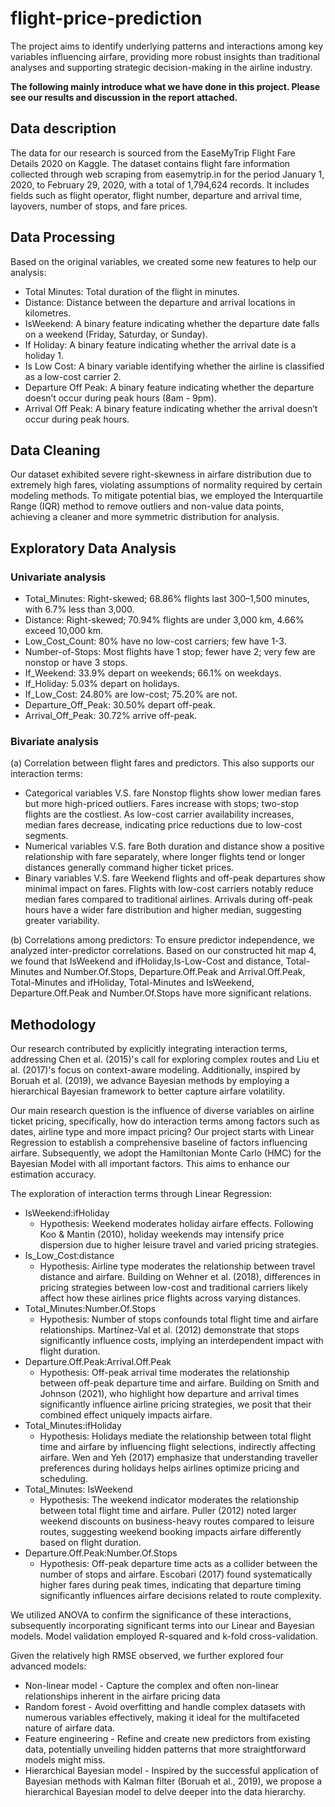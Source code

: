 # flight-price-prediction
The project aims to identify underlying patterns and interactions among key variables influencing airfare, providing more robust insights than traditional analyses and supporting strategic decision-making in the airline industry.

**The following mainly introduce what we have done in this project. Please see our results and discussion in the report attached.**

## Data description
The data for our research is sourced from the  EaseMyTrip Flight Fare Details 2020 on Kaggle. The dataset contains flight fare information collected through web scraping from easemytrip.in for the period January 1, 2020, to February 29, 2020, with a total of 1,794,624 records. It includes fields such as flight operator, flight number, departure and arrival time, layovers, number of stops, and fare prices.

## Data Processing
Based on the original variables, we created some new features to help our analysis:
- Total Minutes: Total duration of the flight in minutes.
- Distance: Distance between the departure and arrival locations in kilometres.
- IsWeekend: A binary feature indicating whether the departure date falls on a weekend (Friday, Saturday, or Sunday).
- If Holiday: A binary feature indicating whether the arrival date is a holiday 1.
- Is Low Cost: A binary variable identifying whether the airline is classified as a low-cost carrier 2.
- Departure Off Peak: A binary feature indicating whether the departure doesn’t occur during peak hours (8am - 9pm).
- Arrival Off Peak: A binary feature indicating whether the arrival doesn’t occur during peak hours.

## Data Cleaning
Our dataset exhibited severe right-skewness in airfare distribution due to extremely high fares, violating assumptions of normality required by certain modeling methods. To mitigate potential bias, we employed the Interquartile Range (IQR) method to remove outliers and non-value data points, achieving a cleaner and more symmetric distribution for analysis.

## Exploratory Data Analysis 
### Univariate analysis 
- Total_Minutes: Right-skewed; 68.86% flights last 300–1,500 minutes, with 6.7% less than 3,000.
- Distance: Right-skewed; 70.94% flights are under 3,000 km, 4.66% exceed 10,000 km.
- Low_Cost_Count: 80% have no low-cost carriers; few have 1-3.
- Number-of-Stops: Most flights have 1 stop; fewer have 2; very few are nonstop or have 3 stops.
- If_Weekend: 33.9% depart on weekends; 66.1% on weekdays.
- If_Holiday: 5.03% depart on holidays.
- If_Low_Cost: 24.80% are low-cost; 75.20% are not.
- Departure_Off_Peak: 30.50% depart off-peak.
- Arrival_Off_Peak: 30.72% arrive off-peak.

### Bivariate analysis
(a) Correlation between flight fares and predictors. This also supports our interaction terms: 
- Categorical variables V.S. fare
Nonstop flights show lower median fares but more high-priced outliers. Fares increase with stops; two-stop flights are the costliest. As low-cost carrier availability increases, median fares decrease, indicating price reductions due to low-cost segments.
- Numerical variables V.S. fare
Both duration and distance show a positive relationship with fare separately, where longer flights tend or longer distances generally command higher ticket prices. 
- Binary variables V.S. fare
Weekend flights and off-peak departures show minimal impact on fares. Flights with low-cost carriers notably reduce median fares compared to traditional airlines. Arrivals during off-peak hours have a wider fare distribution and higher median, suggesting greater variability.

(b) Correlations among predictors:
To ensure predictor independence, we analyzed inter-predictor correlations. Based on our constructed hit map 4, we found that IsWeekend and ifHoliday,Is-Low-Cost and distance, Total-Minutes and Number.Of.Stops, Departure.Off.Peak and Arrival.Off.Peak, Total-Minutes and ifHoliday, Total-Minutes and IsWeekend, Departure.Off.Peak and Number.Of.Stops have more significant relations. 

## Methodology
Our research contributed by explicitly integrating interaction terms, addressing Chen et al. (2015)'s call for exploring complex routes and Liu et al. (2017)'s focus on context-aware modeling. Additionally, inspired by Boruah et al. (2019), we advance Bayesian methods by employing a hierarchical Bayesian framework to better capture airfare volatility.

Our main research question is the influence of diverse variables on airline ticket pricing, specifically, how do interaction terms among factors such as dates, airline type and more impact pricing? Our project starts with Linear Regression to establish a comprehensive baseline of factors influencing airfare. Subsequently, we adopt the Hamiltonian Monte Carlo (HMC) for the Bayesian Model with all important factors. This aims to enhance our estimation accuracy.

The exploration of interaction terms through Linear Regression:
- IsWeekend:ifHoliday
     - Hypothesis: Weekend moderates holiday airfare effects. Following Koo & Mantin (2010), holiday weekends may intensify price dispersion due to higher leisure travel and varied pricing strategies.
- Is_Low_Cost:distance 
     - Hypothesis: Airline type moderates the relationship between travel distance and airfare. Building on Wehner et al. (2018), differences in pricing strategies between low-cost and traditional carriers likely affect how these airlines price flights across varying distances.
- Total_Minutes:Number.Of.Stops 
     - Hypothesis: Number of stops confounds total flight time and airfare relationships. Martínez-Val et al. (2012) demonstrate that stops significantly influence costs, implying an interdependent impact with flight duration.
- Departure.Off.Peak:Arrival.Off.Peak 
     - Hypothesis: Off-peak arrival time moderates the relationship between off-peak departure time and airfare. Building on Smith and Johnson (2021), who highlight how departure and arrival times significantly influence airline pricing strategies, we posit that their combined effect uniquely impacts airfare.
- Total_Minutes:ifHoliday 
     - Hypothesis: Holidays mediate the relationship between total flight time and airfare by influencing flight selections, indirectly affecting airfare. Wen and Yeh (2017) emphasize that understanding traveller preferences during holidays helps airlines optimize pricing and scheduling.
- Total_Minutes: IsWeekend 
     - Hypothesis: The weekend indicator moderates the relationship between total flight time and airfare. Puller (2012) noted larger weekend discounts on business-heavy routes compared to leisure routes, suggesting weekend booking impacts airfare differently based on flight duration.
- Departure.Off.Peak:Number.Of.Stops 
     - Hypothesis: Off-peak departure time acts as a collider between the number of stops and airfare. Escobari (2017) found systematically higher fares during peak times, indicating that departure timing significantly influences airfare decisions related to route complexity.

We utilized ANOVA to confirm the significance of these interactions, subsequently incorporating significant terms into our Linear and Bayesian models. Model validation employed R-squared and k-fold cross-validation.

Given the relatively high RMSE observed, we further explored four advanced models: 
- Non-linear model - Capture the complex and often non-linear relationships inherent in the airfare pricing data
- Random forest - Avoid overfitting and handle complex datasets with numerous variables effectively, making it ideal for the multifaceted nature of airfare data.
- Feature engineering - Refine and create new predictors from existing data, potentially unveiling hidden patterns that more straightforward models might miss.
- Hierarchical Bayesian model - Inspired by the successful application of Bayesian methods with Kalman filter (Boruah et al., 2019), we propose a hierarchical Bayesian model to delve deeper into the data hierarchy.
